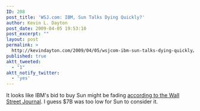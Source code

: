 ```yaml
---
ID: 208
post_title: 'WSJ.com: IBM, Sun Talks Dying Quickly?'
author: Kevin L. Dayton
post_date: 2009-04-05 19:53:10
post_excerpt: ""
layout: post
permalink: >
  http://kevindayton.com/2009/04/05/wsjcom-ibm-sun-talks-dying-quickly/
published: true
aktt_tweeted:
  - "1"
aktt_notify_twitter:
  - 'yes'
---
```

It looks like IBM's bid to buy Sun might be fading <a href="http://online.wsj.com/article/SB123896664697090681.html#mod=testMod">according to the Wall Street Journal</a>.  I guess $7B was too low for Sun to consider it.